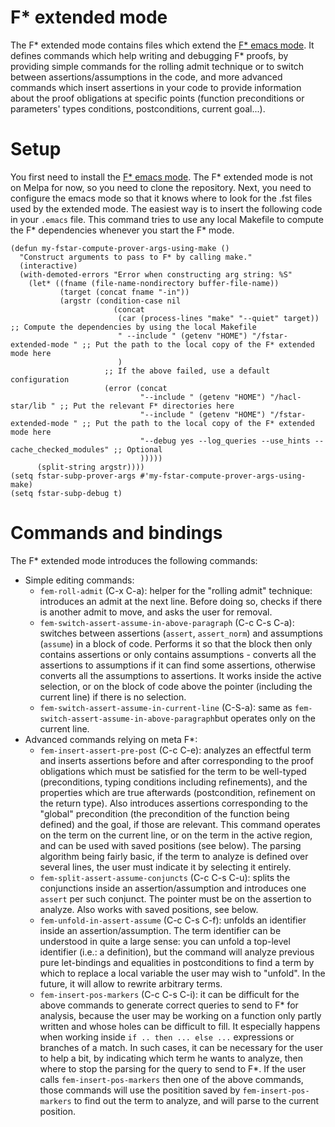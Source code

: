# F* extended mode
The F* extended mode contains files which extend the [F* emacs mode](https://github.com/FStarLang/fstar-mode.el). It defines commands which help writing and debugging F* proofs, by providing simple commands for the rolling admit technique or to switch between assertions/assumptions in the code, and more advanced commands which insert assertions in your code to provide information about the proof obligations at specific points (function preconditions or parameters' types conditions, postconditions, current goal...).

# Setup
You first need to install the [F* emacs mode](https://github.com/FStarLang/fstar-mode.el). The F* extended mode is not on Melpa for now, so you need to clone the repository. Next, you need to configure the emacs mode so that it knows where to look for the .fst files used by the extended mode. The easiest way is to insert the following code in your `.emacs` file. This command tries to use any local Makefile to compute the F* dependencies whenever you start the F* mode.

```
(defun my-fstar-compute-prover-args-using-make ()
  "Construct arguments to pass to F* by calling make."
  (interactive)
  (with-demoted-errors "Error when constructing arg string: %S"
    (let* ((fname (file-name-nondirectory buffer-file-name))
           (target (concat fname "-in"))
           (argstr (condition-case nil
                       (concat
                        (car (process-lines "make" "--quiet" target)) ;; Compute the dependencies by using the local Makefile
                        " --include " (getenv "HOME") "/fstar-extended-mode " ;; Put the path to the local copy of the F* extended mode here
                        )
                     ;; If the above failed, use a default configuration
                     (error (concat
                             "--include " (getenv "HOME") "/hacl-star/lib " ;; Put the relevant F* directories here
                             "--include " (getenv "HOME") "/fstar-extended-mode " ;; Put the path to the local copy of the F* extended mode here
                             "--debug yes --log_queries --use_hints --cache_checked_modules" ;; Optional
                             )))))
      (split-string argstr))))
(setq fstar-subp-prover-args #'my-fstar-compute-prover-args-using-make)
(setq fstar-subp-debug t)
```

# Commands and bindings
The F* extended mode introduces the following commands:
* Simple editing commands:
	* `fem-roll-admit` (C-x C-a): helper for the "rolling admit" technique: introduces an admit at the next line. Before doing so, checks if there is another admit to move, and asks the user for removal.
	* `fem-switch-assert-assume-in-above-paragraph` (C-c C-s C-a): switches between assertions (`assert`, `assert_norm`) and assumptions (`assume`) in a block of code. Performs it so that the block then only contains assertions or only contains assumptions - converts all the assertions to assumptions if it can find some assertions, otherwise converts all the assumptions to assertions. It works inside the active selection, or on the block of code above the pointer (including the current line) if there is no selection.
	* `fem-switch-assert-assume-in-current-line` (C-S-a): same as `fem-switch-assert-assume-in-above-paragraph`but operates only on the current line.
* Advanced commands relying on meta F*:
	* `fem-insert-assert-pre-post` (C-c C-e): analyzes an effectful term and inserts assertions before and after corresponding to the proof obligations which must be satisfied for the term to be well-typed (preconditions, typing conditions including refinements), and the properties which are true afterwards (postcondition, refinement on the return type). Also introduces assertions corresponding to the "global" precondition (the precondition of the function being defined) and the goal, if those are relevant. This command operates on the term on the current line, or on the term in the active region, and can be used with saved positions (see below). The parsing algorithm being fairly basic, if the term to analyze is defined over several lines, the user must indicate it by selecting it entirely.
	* `fem-split-assert-assume-conjuncts` (C-c C-s C-u): splits the conjunctions inside an assertion/assumption and introduces one `assert` per such conjunct. The pointer must be on the assertion to analyze. Also works with saved positions, see below.
	* `fem-unfold-in-assert-assume` (C-c C-s C-f): unfolds an identifier inside an assertion/assumption. The term identifier can be understood in quite a large sense: you can unfold a top-level identifier (i.e.: a definition), but the command will analyze previous pure let-bindings and equalities in postconditions to find a term by which to replace a local variable the user may wish to "unfold". In the future, it will allow to rewrite arbitrary terms.
	* `fem-insert-pos-markers` (C-c C-s C-i): it can be difficult for the above commands to generate correct queries to send to F* for analysis, because the user may be working on a function only partly written and whose holes can be difficult to fill. It especially happens when working inside `if .. then ... else ...` expressions or branches of a match.  In such cases, it can be necessary for the user to help a bit, by indicating which term he wants to analyze, then where to stop the parsing for the query to send to F*. If the user calls `fem-insert-pos-markers` then one of the above commands, those commands will use the positition saved by `fem-insert-pos-markers` to find out the term to analyze, and will parse to the current position.


